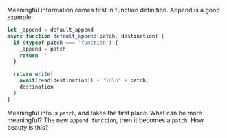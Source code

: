 Meaningful information comes first in function definition.
Append is a good example:
```js
let _append = default_append
async function default_append(patch, destination) {
  if (typeof patch === 'function') {
    _append = patch
    return ''
  }

  return write(
    await(read(destination)) + '\n\n' + patch,
    destination
  )
}
```

Meaningful info is `patch`, and takes the first place.
What can be more meaningful?
The new `append function`, then it becomes a `patch`.
How beauty is this?